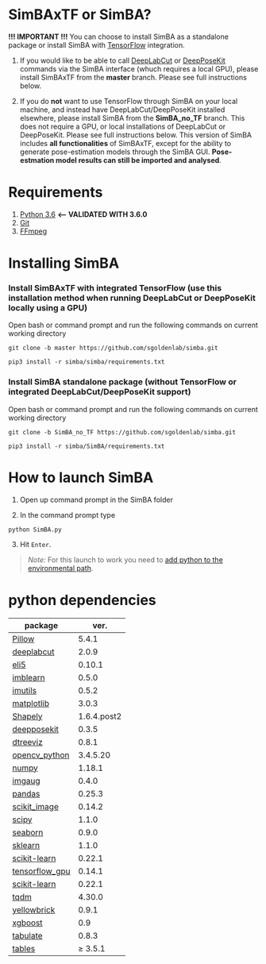 # SimBAxTF or SimBA?
**!!! IMPORTANT !!!**
You can choose to install SimBA as a standalone package or install SimBA with [TensorFlow](https://github.com/tensorflow/tensorflow) integration.  

1) If you would like to be able to call [DeepLabCut](https://github.com/AlexEMG/DeepLabCut) or [DeepPoseKit](https://github.com/jgraving/DeepPoseKit) commands via the SimBA interface (whuch requires a local GPU), please install SimBAxTF from the **master** branch.  Please see full instructions below.

2) If you do **not** want to use TensorFlow through SimBA on your local machine, and instead have DeepLabCut/DeepPoseKit installed elsewhere, please install SimBA from the **SimBA_no_TF** branch. This does not require a GPU, or local installations of DeepLabCut or DeepPoseKit. Please see full instructions below. This version of SimBA includes **all functionalities** of SimBAxTF, except for the ability to generate pose-estimation models through the SimBA GUI. **Pose-estmation model results can still be imported and analysed**.

# Requirements
1. [Python 3.6](https://www.python.org/downloads/release/python-360/)  **<-- VALIDATED WITH 3.6.0**
2. [Git](https://git-scm.com/downloads) 
3. [FFmpeg](https://m.wikihow.com/Install-FFmpeg-on-Windows)

# Installing SimBA 

### Install SimBAxTF with integrated TensorFlow (use this installation method when running DeepLabCut or DeepPoseKit locally using a GPU)
Open bash or command prompt and run the following commands on current working directory

```
git clone -b master https://github.com/sgoldenlab/simba.git

pip3 install -r simba/simba/requirements.txt
```

### Install SimBA standalone package (without TensorFlow or integrated DeepLabCut/DeepPoseKit support)
Open bash or command prompt and run the following commands on current working directory

```
git clone -b SimBA_no_TF https://github.com/sgoldenlab/simba.git

pip3 install -r simba/SimBA/requirements.txt
```

# How to launch SimBA

1. Open up command prompt in the SimBA folder

2. In the command prompt type
```
python SimBA.py
```
3. Hit `Enter`.

>*Note:* For this launch to work you need to [add python to the environmental path](https://datatofish.com/add-python-to-windows-path/). 

# python dependencies

| package  | ver. |
| ------------- | ------------- |
| [Pillow](https://github.com/python-pillow/Pillow) | 5.4.1  |
| [deeplabcut](https://github.com/AlexEMG/DeepLabCut) | 2.0.9 |
| [eli5](https://github.com/TeamHG-Memex/eli5)  | 0.10.1 |
| [imblearn](https://github.com/scikit-learn-contrib/imbalanced-learn/tree/master/imblearn) | 0.5.0 |
| [imutils](https://github.com/jrosebr1/imutils)  | 0.5.2  |
| [matplotlib](https://github.com/matplotlib/matplotlib)  | 3.0.3  |
| [Shapely](https://shapely.readthedocs.io/en/latest/index.html)  | 1.6.4.post2 |
| [deepposekit](https://github.com/jgraving/DeepPoseKit) | 0.3.5 |
| [dtreeviz](https://github.com/parrt/dtreeviz)   | 0.8.1  |
| [opencv_python](https://github.com/skvark/opencv-python)| 3.4.5.20 |
| [numpy](https://github.com/numpy/numpy)|1.18.1 |
| [imgaug](https://imgaug.readthedocs.io/en/latest/)| 0.4.0 |
| [pandas](https://github.com/pandas-dev/pandas)| 0.25.3 |
| [scikit_image](https://scikit-image.org/)| 0.14.2  |
| [scipy](https://github.com/scipy/scipy)| 1.1.0  |
| [seaborn](https://github.com/mwaskom/seaborn)| 0.9.0  |
| [sklearn](https://github.com/scikit-learn/scikit-learn)| 1.1.0  |
| [scikit-learn](https://github.com/scikit-learn/scikit-learn)| 0.22.1 |
| [tensorflow_gpu](https://github.com/tensorflow/tensorflow)| 0.14.1 |
| [scikit-learn](https://github.com/scikit-learn/scikit-learn)| 0.22.1 |
| [tqdm](https://github.com/tqdm/tqdm)| 4.30.0 |
| [yellowbrick](https://github.com/DistrictDataLabs/yellowbrick)| 0.9.1 |
| [xgboost](https://github.com/dmlc/xgboost)| 0.9 |
| [tabulate](https://bitbucket.org/astanin/python-tabulate/src/master/)| 0.8.3 |
| [tables](https://www.pytables.org/)| ≥ 3.5.1 |


